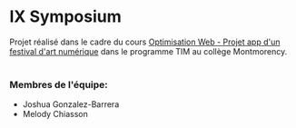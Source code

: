 # IX Symposium
Projet réalisé dans le cadre du cours [Optimisation Web - Projet app d'un festival d'art numérique](https://tim-montmorency.com/timdoc/582-424MO/projet-app-festival-art-numerique/) dans le programme TIM au collège Montmorency.
<br>
<br>
### Membres de l'équipe:
- Joshua Gonzalez-Barrera
- Melody Chiasson
